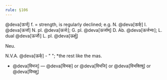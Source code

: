 ```yaml
---
rule: §106
---
```


@deva[ऊर्ज्] f. = strength, is regularly declined; e.g. N. @deva[ऊर्क्] I. @deva[ऊर्जा] N. pl. @deva[ऊर्जः]; G. pl. @deva[ऊर्जाम्] D. Ab. @deva[ऊर्जभ्यः]; L. dual @deva[ऊर्जोः] L. pl. @deva[ऊर्क्षु]

Neu.

N.V.A. @deva[ऊर्क्] - " "; *the rest like the mas.

- @deva[विभज्] — @deva[विभक्] or @deva[विभजि] or @deva[विभक्तिषु] or @deva[विभक्षु]